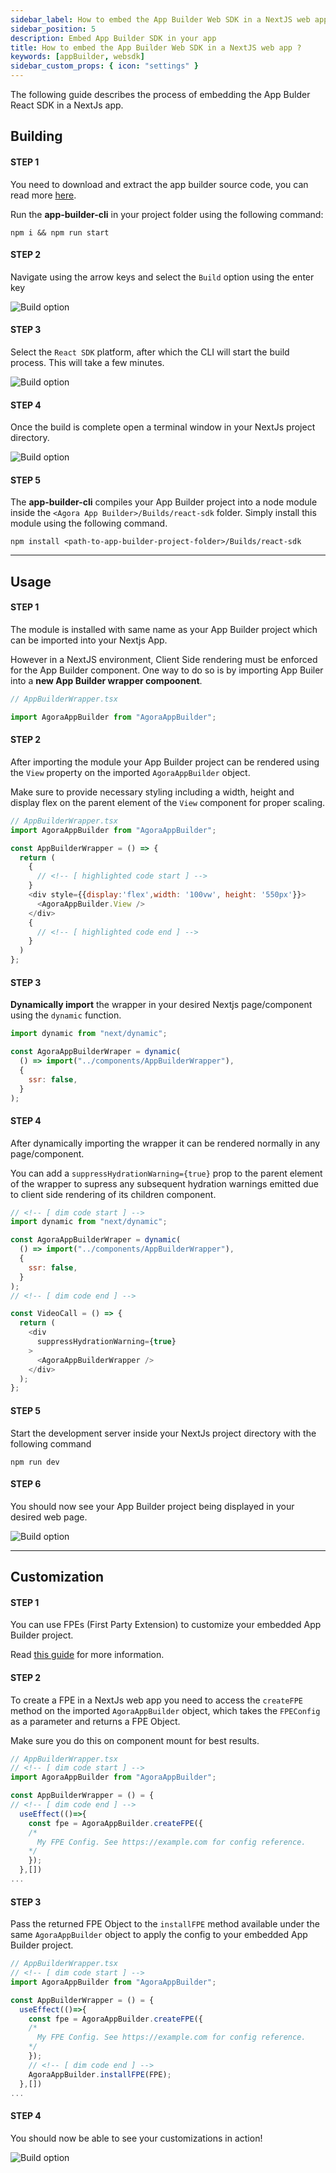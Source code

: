 ```yaml
---
sidebar_label: How to embed the App Builder Web SDK in a NextJS web app ?
sidebar_position: 5
description: Embed App Builder SDK in your app
title: How to embed the App Builder Web SDK in a NextJS web app ?
keywords: [appBuilder, websdk]
sidebar_custom_props: { icon: "settings" }
---
```


The following guide describes the process of embedding the App Bulder React SDK in a NextJs app.

## Building

#### STEP 1

<!-- LHS -->

You need to download and extract the app builder source code, you can read more [here](google.com).

Run the **app-builder-cli** in your project folder using the following command:

<!-- RHS -->

```shell
npm i && npm run start
```


#### STEP 2
<!-- LHS -->

Navigate using the arrow keys and select the `Build` option using the enter key

<!-- RHS -->

<!-- ![Main menu, Build highlighted screenshot](./1.png) -->
<image alt="Build option" lightImageSrc="sdk/nextjs/1.png" darkImageSrc="sdk/nextjs/1.png" />


#### STEP 3
<!-- LHS -->

Select the `React SDK` platform, after which the CLI will start the build process. This will take a few minutes.

<!-- RHS -->

<!-- ![Build menu, React-SDK highlighted screenshot](./2.png) -->
<image alt="Build option" lightImageSrc="sdk/nextjs/2.png" darkImageSrc="sdk/nextjs/2.png" />


#### STEP 4
<!-- LHS -->

Once the build is complete open a terminal window in your NextJs project directory.

<!-- RHS -->

<!-- ![Terminal window inside Next js project folder](./3.png) -->
<image alt="Build option" lightImageSrc="sdk/nextjs/3.png" darkImageSrc="sdk/nextjs/3.png" />


#### STEP 5
<!-- LHS -->

The **app-builder-cli** compiles your App Builder project into a node module inside the `<Agora App Builder>/Builds/react-sdk` folder. Simply install this module using the following command.

<!-- RHS -->

`npm install <path-to-app-builder-project-folder>/Builds/react-sdk`

---

## Usage


#### STEP 1
<!-- LHS -->

The module is installed with same name as your App Builder project which can be imported into your Nextjs App.

However in a NextJS environment, Client Side rendering must be enforced for the App Builder component. One way to do so is by importing App Builer into a **new App Builder wrapper compoonent**. 

<!-- RHS -->

```js
// AppBuilderWrapper.tsx

import AgoraAppBuilder from "AgoraAppBuilder";
```


#### STEP 2
<!-- LHS -->

After importing the module your App Builder project can be rendered using the `View` property on the imported `AgoraAppBuilder` object.

Make sure to provide necessary styling including a width, height and display flex on the parent element of the `View` component for proper scaling.

<!-- RHS -->

```js
// AppBuilderWrapper.tsx
import AgoraAppBuilder from "AgoraAppBuilder";

const AppBuilderWrapper = () => {
  return (
    {
      // <!-- [ highlighted code start ] -->
    }
    <div style={{display:'flex',width: '100vw', height: '550px'}}>
      <AgoraAppBuilder.View />
    </div>
    {
      // <!-- [ highlighted code end ] -->
    }
  )
};
```


#### STEP 3
<!-- LHS -->

**Dynamically import** the wrapper in your desired Nextjs page/component using the `dynamic` function.

<!-- RHS -->

```js
import dynamic from "next/dynamic";

const AgoraAppBuilderWraper = dynamic(
  () => import("../components/AppBuilderWrapper"),
  {
    ssr: false,
  }
);

```


#### STEP 4
<!-- LHS -->

After dynamically importing the wrapper it can be rendered normally in any page/component.

You can add a `suppressHydrationWarning={true}` prop to the parent element of the wrapper to supress any subsequent hydration warnings emitted due to client side rendering of its children component.

<!-- RHS -->

```js
// <!-- [ dim code start ] -->
import dynamic from "next/dynamic";

const AgoraAppBuilderWraper = dynamic(
  () => import("../components/AppBuilderWrapper"),
  {
    ssr: false,
  }
);
// <!-- [ dim code end ] -->

const VideoCall = () => {
  return (
    <div
      suppressHydrationWarning={true}
    >
      <AgoraAppBuilderWrapper />
    </div>
  );
};

```



#### STEP 5
<!-- LHS -->

Start the development server inside your NextJs project directory with the following command

<!-- RHS -->

`npm run dev`


#### STEP 6
<!-- LHS -->

You should now see your App Builder project being displayed in your desired web page.

<!-- RHS -->

<!-- ![Website with App Builder embedded](./5.png) -->
<image alt="Build option" lightImageSrc="sdk/nextjs/5.png" darkImageSrc="sdk/nextjs/5.png" />

---

## Customization


#### STEP 1
<!-- LHS -->

You can use FPEs (First Party Extension) to customize your embedded App Builder project.

Read [this guide](https://google.com) for more information.


#### STEP 2
<!-- LHS -->

To create a FPE in a NextJs web app you need to access the `createFPE` method on the imported `AgoraAppBuilder` object, which takes the `FPEConfig` as a parameter and returns a FPE Object.

Make sure you do this on component mount for best results.

<!-- RHS -->

```js
// AppBuilderWrapper.tsx
// <!-- [ dim code start ] -->
import AgoraAppBuilder from "AgoraAppBuilder";

const AppBuilderWrapper = () = {
// <!-- [ dim code end ] -->
  useEffect(()=>{
    const fpe = AgoraAppBuilder.createFPE({
    /*
      My FPE Config. See https://example.com for config reference.
    */
    });
  },[])
...
```


#### STEP 3
<!-- LHS -->

Pass the returned FPE Object to the `installFPE` method available under the same `AgoraAppBuilder` object to apply the config to your embedded App Builder project.

<!-- RHS -->

```js
// AppBuilderWrapper.tsx
// <!-- [ dim code start ] -->
import AgoraAppBuilder from "AgoraAppBuilder";

const AppBuilderWrapper = () = {
  useEffect(()=>{
    const fpe = AgoraAppBuilder.createFPE({
    /*
      My FPE Config. See https://example.com for config reference.
    */
    });
    // <!-- [ dim code end ] -->
    AgoraAppBuilder.installFPE(FPE);
  },[])
...
```


#### STEP 4
<!-- LHS -->

You should now be able to see your customizations in action!

<!-- RHS -->

<!-- ![Website with App Builder embedded customized](./6.png) -->
<image alt="Build option" lightImageSrc="sdk/nextjs/6.png" darkImageSrc="sdk/nextjs/6.png" />

